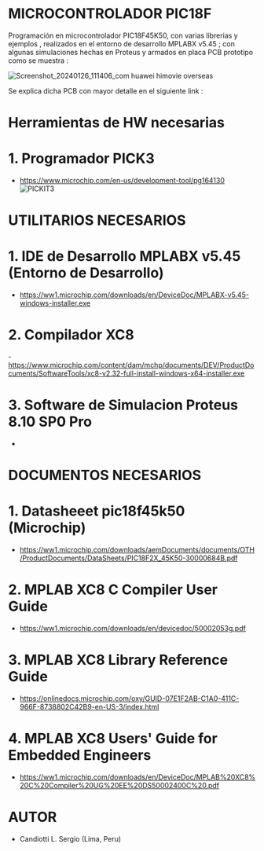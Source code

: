 # MICROCONTROLADOR PIC18F
Programación en microcontrolador PIC18F45K50, con varias librerias y ejemplos , realizados en el entorno de desarrollo MPLABX v5.45 ; 
con algunas simulaciones hechas en Proteus y armados en placa PCB prototipo como se muestra : 

![Screenshot_20240126_111406_com huawei himovie overseas](https://github.com/SerCandio/Microcontrolador-PIC18F/assets/106831539/8ea3695e-99f9-4c77-9be9-508394b23255)

Se explica dicha PCB con mayor detalle en el siguiente link : 

# Herramientas de HW necesarias

# 1. Programador PICK3
- https://www.microchip.com/en-us/development-tool/pg164130
![PICKIT3](https://github.com/SerCandio/Microcontrolador-PIC18F/assets/106831539/79b7c3ea-d900-4dcd-ad3d-e94944990a69)


# UTILITARIOS NECESARIOS

# 1. IDE de Desarrollo MPLABX v5.45 (Entorno de Desarrollo)
- https://ww1.microchip.com/downloads/en/DeviceDoc/MPLABX-v5.45-windows-installer.exe

# 2. Compilador XC8 
-https://www.microchip.com/content/dam/mchp/documents/DEV/ProductDocuments/SoftwareTools/xc8-v2.32-full-install-windows-x64-installer.exe

# 3. Software de Simulacion Proteus 8.10 SP0 Pro
-

# DOCUMENTOS NECESARIOS

# 1. Datasheeet pic18f45k50 (Microchip)
- https://ww1.microchip.com/downloads/aemDocuments/documents/OTH/ProductDocuments/DataSheets/PIC18F2X_45K50-30000684B.pdf
  
# 2. MPLAB XC8 C Compiler User Guide
- https://ww1.microchip.com/downloads/en/devicedoc/50002053g.pdf

# 3. MPLAB XC8 Library Reference Guide
- https://onlinedocs.microchip.com/oxy/GUID-07E1F2AB-C1A0-411C-966F-8738802C42B9-en-US-3/index.html

# 4. MPLAB XC8 Users' Guide for Embedded Engineers
- https://ww1.microchip.com/downloads/en/DeviceDoc/MPLAB%20XC8%20C%20Compiler%20UG%20EE%20DS50002400C%20.pdf

# AUTOR
- Candiotti L. Sergio (Lima, Peru)
